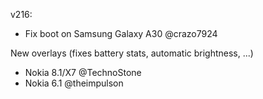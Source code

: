 v216:
- Fix boot on Samsung Galaxy A30 @crazo7924


New overlays (fixes battery stats, automatic brightness, ...)
- Nokia 8.1/X7 @TechnoStone
- Nokia 6.1 @theimpulson

